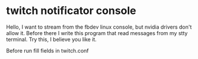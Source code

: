 # twitch notificator console
Hello, I want to stream from the fbdev linux console, but nvidia drivers don't allow it. Before there I write this program that read messages from my stty terminal. Try this, I believe you like it.

Before run fill fields in twitch.conf
